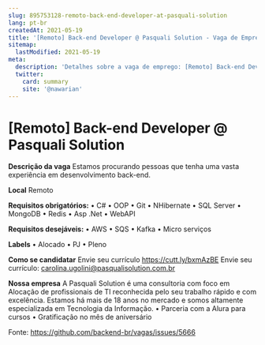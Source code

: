 ```yaml
---
slug: 895753128-remoto-back-end-developer-at-pasquali-solution
lang: pt-br
createdAt: 2021-05-19
title: '[Remoto] Back-end Developer @ Pasquali Solution - Vaga de Emprego'
sitemap:
  lastModified: 2021-05-19
meta:
  description: 'Detalhes sobre a vaga de emprego: [Remoto] Back-end Developer @ Pasquali Solution'
  twitter:
    card: summary
    site: '@nawarian'
---
```


# [Remoto] Back-end Developer @ Pasquali Solution

**Descrição da vaga**
Estamos procurando pessoas que tenha uma vasta experiência em desenvolvimento back-end.

**Local**
Remoto

**Requisitos obrigatórios:**
•	C#
•	OOP
•	Git
•	NHibernate
•	SQL Server
•	MongoDB
•	Redis
•	Asp .Net
•	WebAPI

**Requisitos desejáveis:**
•	AWS
•	SQS
•	Kafka
•	Micro serviços

**Labels**
•	Alocado
•	PJ
•	Pleno

**Como se candidatar**
Envie seu currículo https://cutt.ly/bxmAzBE
Envie seu currículo: carolina.ugolini@pasqualisolution.com.br

**Nossa empresa**
A Pasquali Solution é uma consultoria com foco em Alocação de profissionais de TI reconhecida pelo seu trabalho rápido e com excelência.
Estamos há mais de 18 anos no mercado e somos altamente especializada em Tecnologia da Informação.
•	Parceria com a Alura para cursos
•	Gratificação no mês de aniversário



Fonte: https://github.com/backend-br/vagas/issues/5666